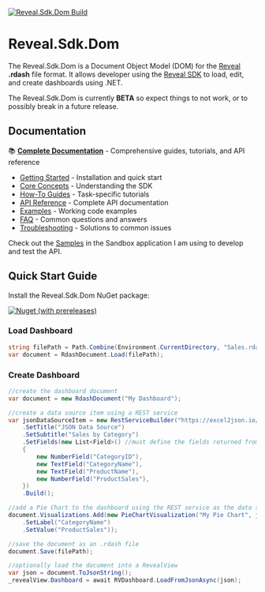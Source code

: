 [![Reveal.Sdk.Dom Build](https://github.com/RevealBi/Reveal.Sdk.Dom/actions/workflows/build-dom.yml/badge.svg?branch=main)](https://github.com/RevealBi/Reveal.Sdk.Dom/actions/workflows/build-dom.yml)

# Reveal.Sdk.Dom
The Reveal.Sdk.Dom is a Document Object Model (DOM) for the [Reveal](https://www.revealbi.io/) **.rdash** file format. It allows developer using the [Reveal SDK](https://www.revealbi.io/) to load, edit, and create dashboards using .NET.

The Reveal.Sdk.Dom is currently **BETA** so expect things to not work, or to possibly break in a future release.

## Documentation

📚 **[Complete Documentation](docs/README.md)** - Comprehensive guides, tutorials, and API reference

- [Getting Started](docs/getting-started/installation.md) - Installation and quick start
- [Core Concepts](docs/core-concepts/rdash-document.md) - Understanding the SDK
- [How-To Guides](docs/how-to/data-sources/connect-to-sql-server.md) - Task-specific tutorials
- [API Reference](docs/api-reference/data-sources/README.md) - Complete API documentation
- [Examples](docs/examples/README.md) - Working code examples
- [FAQ](docs/faq.md) - Common questions and answers
- [Troubleshooting](docs/troubleshooting.md) - Solutions to common issues

Check out the [Samples](https://github.com/RevealBi/Reveal.Sdk.Dom/tree/main/e2e/Sandbox/Factories) in the Sandbox application I am using to develop and test the API.

## Quick Start Guide

Install the Reveal.Sdk.Dom NuGet package:

[![Nuget (with prereleases)](https://img.shields.io/nuget/vpre/Reveal.Sdk.Dom)](https://www.nuget.org/packages/Reveal.Sdk.Dom/)

### Load Dashboard

```cs
string filePath = Path.Combine(Environment.CurrentDirectory, "Sales.rdash");
var document = RdashDocument.Load(filePath);
```

### Create Dashboard

```cs
//create the dashboard document
var document = new RdashDocument("My Dashboard");

//create a data source item using a REST service
var jsonDataSourceItem = new RestServiceBuilder("https://excel2json.io/api/share/6e0f06b3-72d3-4fec-7984-08da43f56bb9")
    .SetTitle("JSON Data Source")
    .SetSubtitle("Sales by Category")
    .SetFields(new List<Field>() //must define the fields returned from the data set
    {
        new NumberField("CategoryID"),
        new TextField("CategoryName"),
        new TextField("ProductName"),
        new NumberField("ProductSales"),
    })
    .Build();

//add a Pie Chart to the dashboard using the REST service as the data source
document.Visualizations.Add(new PieChartVisualization("My Pie Chart", jsonDataSourceItem)
    .SetLabel("CategoryName")
    .SetValue("ProductSales"));

//save the document as an .rdash file
document.Save(filePath);

//optionally load the document into a RevealView
var json = document.ToJsonString();
_revealView.Dashboard = await RVDashboard.LoadFromJsonAsync(json);
```
